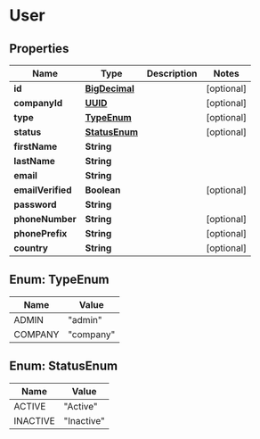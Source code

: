 # User

## Properties
Name | Type | Description | Notes
------------ | ------------- | ------------- | -------------
**id** | [**BigDecimal**](BigDecimal.md) |  |  [optional]
**companyId** | [**UUID**](UUID.md) |  |  [optional]
**type** | [**TypeEnum**](#TypeEnum) |  |  [optional]
**status** | [**StatusEnum**](#StatusEnum) |  |  [optional]
**firstName** | **String** |  | 
**lastName** | **String** |  | 
**email** | **String** |  | 
**emailVerified** | **Boolean** |  |  [optional]
**password** | **String** |  | 
**phoneNumber** | **String** |  |  [optional]
**phonePrefix** | **String** |  |  [optional]
**country** | **String** |  |  [optional]

<a name="TypeEnum"></a>
## Enum: TypeEnum
Name | Value
---- | -----
ADMIN | &quot;admin&quot;
COMPANY | &quot;company&quot;

<a name="StatusEnum"></a>
## Enum: StatusEnum
Name | Value
---- | -----
ACTIVE | &quot;Active&quot;
INACTIVE | &quot;Inactive&quot;
